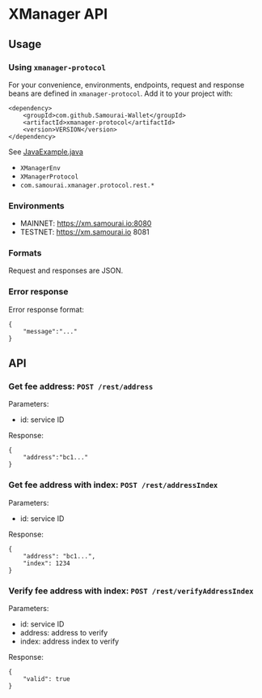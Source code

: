 # XManager API

## Usage

### Using `xmanager-protocol`
For your convenience, environments, endpoints, request and response beans are defined in `xmanager-protocol`.
Add it to your project with:
```
<dependency>
    <groupId>com.github.Samourai-Wallet</groupId>
    <artifactId>xmanager-protocol</artifactId>
    <version>VERSION</version>
</dependency>
```
See [JavaExample.java](src/test/java/com/samourai/xmanager/server/JavaExample.java)
 - `XManagerEnv`
 - `XManagerProtocol`
 - `com.samourai.xmanager.protocol.rest.*`

### Environments
- MAINNET: https://xm.samourai.io:8080
- TESTNET: https://xm.samourai.io 8081

### Formats
Request and responses are JSON.

### Error response
Error response format:
```
{
    "message":"..."
}
```

## API

### Get fee address: ```POST /rest/address```
Parameters:
* id: service ID

Response:
```
{
    "address":"bc1..."
}
```

### Get fee address with index: ```POST /rest/addressIndex```
Parameters:
* id: service ID

Response:
```
{
    "address": "bc1...",
    "index": 1234
}
```

### Verify fee address with index: ```POST /rest/verifyAddressIndex```
Parameters:
* id: service ID
* address: address to verify
* index: address index to verify

Response:
```
{
    "valid": true
}
```

